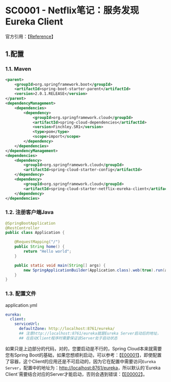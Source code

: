 # SC0001 - Netflix笔记：服务发现Eureka Client

官方引用：【[Reference](http://cloud.spring.io/spring-cloud-netflix/single/spring-cloud-netflix.html)】

## 1.配置

### 1.1. Maven

```xml
<parent>
    <groupId>org.springframework.boot</groupId>
    <artifactId>spring-boot-starter-parent</artifactId>
    <version>2.0.1.RELEASE</version>
</parent>
<dependencyManagement>
    <dependencies>
        <dependency>
            <groupId>org.springframework.cloud</groupId>
            <artifactId>spring-cloud-dependencies</artifactId>
            <version>Finchley.SR1</version>
            <type>pom</type>
            <scope>import</scope>
        </dependency>
    </dependencies>
</dependencyManagement>
<dependencies>
    <dependency>
        <groupId>org.springframework.cloud</groupId>
        <artifactId>spring-cloud-starter-config</artifactId>
    </dependency>
    <dependency>
        <groupId>org.springframework.cloud</groupId>
        <artifactId>spring-cloud-starter-netflix-eureka-client</artifactId>
    </dependency>
</dependencies>
```

### 1.2. 注册客户端Java

```java
@SpringBootApplication
@RestController
public class Application {

    @RequestMapping("/")
    public String home() {
        return "Hello world";
    }

    public static void main(String[] args) {
        new SpringApplicationBuilder(Application.class).web(true).run(args);
    }
}
```

### 1.3. 配置文件

application.yml

```yaml
eureka:
  client:
    serviceUrl:
      defaultZone: http://localhost:8761/eureka/ 
      ## 注意http://localhost:8761/eureka就是Eureka Server启动后的地址，
      ## 在启动Client程序时需要保证该Server处于启动状态
```

如果只是上边部分的代码，对的，您要启动是不行的，Spring Cloud本来就需要您有Spring Boot的基础，如果您想顺利启动，可以参考：【[E00001](/3yi-chang-biao/e0001-unable-to-start-servletwebserverapplicationcontext-due-to-missing-servletwebserverfactory-bean.md)】，即使配置了容器，这个Client的应用还是不可启动的，因为它在配置中需要访问`Eureka Server`，配置中的地址为：[http://localhost:8761/eureka](http://localhost:8761/eureka)，所以默认的\`Eureka Client\`需要结合对应的Server才能启动，否则会遇到错误：【[E00002](/3yi-chang-biao/e00002-cannot-execute-request-on-any-known-server.md)】。

